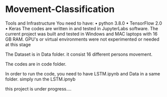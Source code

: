 # Movement-Classification

Tools and Infrastructure You need to have: • python 3.8.0 • TensorFlow 2.0 • Keras The codes are written in and tested in JupyterLabs software. The current project was built and tested in Windows and MAC laptops with 16 GB RAM. GPU's or virtual environments were not experimented or needed at this stage

The Dataset is in Data folder. it consist 16 different persons movement.

The codes are in code folder.

In order to run the code, you need to have LSTM.ipynb and Data in a same folder.
simply run the LSTM.ipnyb

this project is under progress....
